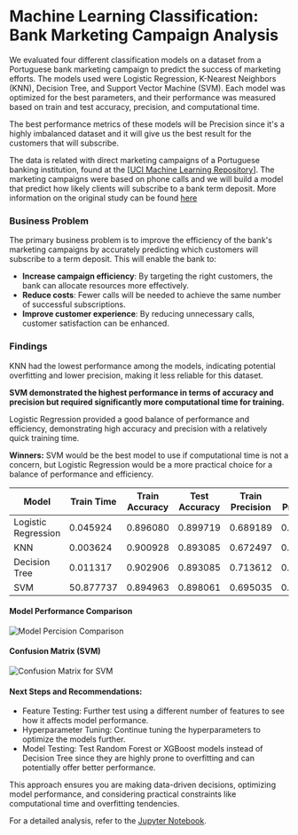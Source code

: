 # Machine Learning Classification: Bank Marketing Campaign Analysis

We evaluated four different classification models on a dataset from a Portuguese bank marketing campaign to predict the success of marketing efforts. The models used were Logistic Regression, K-Nearest Neighbors (KNN), Decision Tree, and Support Vector Machine (SVM). Each model was optimized for the best parameters, and their performance was measured based on train and test accuracy, precision, and computational time. 

The best performance metrics of these models will be Precision since it's a highly imbalanced dataset and it will give us the best result for the customers that will subscribe. 

The data is related with direct marketing campaigns of a Portuguese banking institution, found at the [[UCI Machine Learning Repository](https://archive.ics.uci.edu/dataset/222/bank+marketing)]. The marketing campaigns were based on phone calls and we will build a model that predict how likely clients will subscribe to a bank term deposit. More information on the original study can be found [here](https://github.com/tildahh/MLBankMarketingAnalysis/blob/main/CRISP-DM-BANK.pdf)

### Business Problem

The primary business problem is to improve the efficiency of the bank's marketing campaigns by accurately predicting which customers will subscribe to a term deposit. This will enable the bank to:

- **Increase campaign efficiency**: By targeting the right customers, the bank can allocate resources more effectively.
- **Reduce costs**: Fewer calls will be needed to achieve the same number of successful subscriptions.
- **Improve customer experience**: By reducing unnecessary calls, customer satisfaction can be enhanced.

### Findings 
KNN had the lowest performance among the models, indicating potential overfitting and lower precision, making it less reliable for this dataset.

**SVM demonstrated the highest performance in terms of accuracy and precision but required significantly more computational time for training.**

Logistic Regression provided a good balance of performance and efficiency, demonstrating high accuracy and precision with a relatively quick training time. 

**Winners:** SVM would be the best model to use if computational time is not a concern, but Logistic Regression would be a more practical choice for a balance of performance and efficiency.
 
| Model               | Train Time | Train Accuracy | Test Accuracy | Train Precision | Test Precision |
| ------------------- | ---------- | -------------- | ------------- | --------------- | -------------- |
| Logistic Regression | 0.045924   | 0.896080       | 0.899719      | 0.689189        | 0.722408       |
| KNN                 | 0.003624   | 0.900928       | 0.893085      | 0.672497        | 0.593103       |
| Decision Tree       | 0.011317   | 0.902906       | 0.893085      | 0.713612        | 0.602532       |
| SVM                 | 50.877737  | 0.894963       | 0.898061      | 0.695035        | 0.727273       |


#### Model Performance Comparison

![Model Percision Comparison]([https://models_precision_comparison.com](https://github.com/tildahh/MLBankMarketingAnalysis/blob/main/images/models_precision_comparison.png))

#### Confusion Matrix (SVM)

![Confusion Matrix for SVM]([https://confusion_matrix_SVM.com](https://github.com/tildahh/MLBankMarketingAnalysis/blob/main/images/confusion_matrix_SVM.png))

#### Next Steps and Recommendations: 
* Feature Testing: Further test using a different number of features to see how it affects model performance.
* Hyperparameter Tuning: Continue tuning the hyperparameters to optimize the models further.
* Model Testing: Test Random Forest or XGBoost models instead of Decision Tree since they are highly prone to overfitting and can potentially offer better performance.

This approach ensures you are making data-driven decisions, optimizing model performance, and considering practical constraints like computational time and overfitting tendencies.

For a detailed analysis, refer to the [Jupyter Notebook](https://github.com/tildahh/MLBankMarketingAnalysis/blob/main/prompt_III.ipynb).
